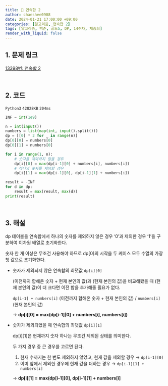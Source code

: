 ```yaml
---
title: 🐹 연속합 2
author: chaeshee0908
date: 2024-01-21 17:00:00 +09:00
categories: [알고리즘, 연속합 2]
tags: [알고리즘, 백준, 골드5, DP, 14주차, 채승희]
render_with_liquid: false
---
```


## 1. 문제 링크

[13398번: 연속합 2](https://www.acmicpc.net/problem/13398)

<br>

## 2. 코드

`Python3` `42828KB` `204ms`

```python
INF = int(1e9)

n = int(input())
numbers = list(map(int, input().split()))
dp = [[0] * 2 for _ in range(n)]
dp[0][0] = numbers[0]
dp[0][1] = numbers[0]

for i in range(1, n):
    # 숫자를 제외하지 않을 경우
    dp[i][0] = max(dp[i-1][0] + numbers[i], numbers[i])
    # 하나의 숫자를 제외할 경우
    dp[i][1] = max(dp[i-1][0], dp[i-1][1] + numbers[i])

result = -INF
for d in dp:
    result = max(result, max(d))
print(result)
```

<br>

## 3. 해설

dp 테이블을 연속합에서 하나의 숫자를 제외하지 않은 경우 ‘0’과 제외한 경우 ‘1’을 구분하여 이차원 배열로 초기화한다. 

숫자 한 개 이상은 무조건 사용해야 하므로 dp[0]의 시작을 두 케이스 모두 수열의 가장 첫 값으로 초기화한다. 

- 숫자가 제외되지 않은 연속합의 최댓값 `dp[i][0]`
    
    (이전까지 합해온 숫자 + 현재 본인의 값)과 (현재 본인의 값)을 비교해봤을 때 (현재 본인의 값)이 더 크다면 이전 합을 추가해줄 필요가 없다. 
    
    `dp[i-1] + numbers[i]` (이전까지 합해온 숫자 + 현재 본인의 값) / `numbers[i]` (현재 본인의 값)
    
    → **dp[i][0] = max(dp[i-1][0] + numbers[i], numbers[i])**
    
- 숫자가 제외되었을 때 연속합의 최댓값 `dp[i][1]`
    
    dp[i][1]은 현재까지 숫자 하나는 무조건 제외된 상태를 의미한다. 
    
    두 가지 경우 중 큰 경우를 고르면 된다. 
    
    1. 현재 수까지는 한 번도 제외하지 않았고, 현재 값을 제외할 경우 → `dp[i-1][0]`
    2. 이미 앞에서 제외한 경우에 현재 값을 더하는 경우 → `dp[i-1][1] + numbers[i]`
    
    → **dp[i][1] = max(dp[i-1][0], dp[i-1][1] + numbers[i]**
